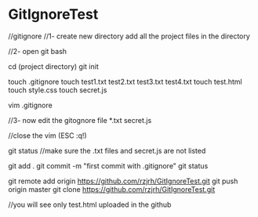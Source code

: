 # GitIgnoreTest

//gitignore 
//1- create new directory add all the project files in the directory 

//2- open git bash 
 
cd (project directory)
git init

touch .gitignore
touch test1.txt test2.txt test3.txt test4.txt
touch test.html
touch style.css
touch secret.js

vim .gitignore

//3- now edit the gitognore file 
	*.txt
	secret.js
	
//close the vim (ESC :q!)

git status  //make sure the .txt files and secret.js are not listed 

git add .
git commit -m "first commit with .gitignore"
git status

git remote add origin https://github.com/rzjrh/GitIgnoreTest.git
git push origin master 
git clone https://github.com/rzjrh/GitIgnoreTest.git

//you will see only test.html uploaded in the github


